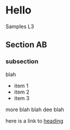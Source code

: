 # Hello
Samples
L3

## Section AB

### subsection

blah

* item 1
* item 2
* item 3

more blah blah
dee blah

here is a link
to [heading](#Section-AB)
